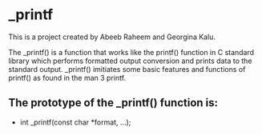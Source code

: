 # _printf

This is a project created by Abeeb Raheem and Georgina Kalu.

The _printf() is a function that works like the printf() 
function in C standard library which performs formatted 
output conversion and prints data to the standard output.
 _printf() imitiates some basic features and functions of 
printf() as found in the man 3 printf.

## The prototype of the _printf() function is:

   * int _printf(const char *format, ...);
